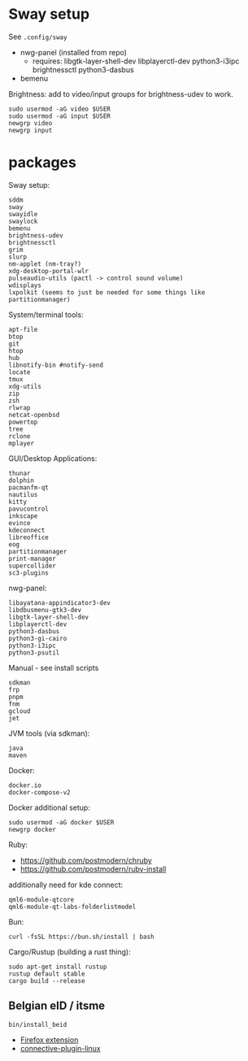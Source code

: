 # Sway setup

See `.config/sway`

- nwg-panel (installed from repo)
  - requires: libgtk-layer-shell-dev libplayerctl-dev python3-i3ipc brightnessctl python3-dasbus
- bemenu

Brightness: add to video/input groups for brightness-udev to work.

```
sudo usermod -aG video $USER
sudo usermod -aG input $USER
newgrp video
newgrp input
```

# packages

Sway setup:

```
sddm
sway
swayidle
swaylock
bemenu
brightness-udev
brightnessctl
grim
slurp
nm-applet (nm-tray?)
xdg-desktop-portal-wlr
pulseaudio-utils (pactl -> control sound volume)
wdisplays
lxpolkit (seems to just be needed for some things like partitionmanager)
```

System/terminal tools:

```
apt-file
btop
git
htop
hub
libnotify-bin #notify-send
locate
tmux
xdg-utils
zip
zsh
rlwrap
netcat-openbsd
powertop
tree
rclone
mplayer
```

GUI/Desktop Applications:

```
thunar
dolphin
pacmanfm-qt
nautilus
kitty
pavucontrol
inkscape
evince
kdeconnect
libreoffice
eog
partitionmanager
print-manager
supercollider
sc3-plugins
```

nwg-panel:

```
libayatana-appindicator3-dev
libdbusmenu-gtk3-dev
libgtk-layer-shell-dev
libplayerctl-dev
python3-dasbus
python3-gi-cairo
python3-i3ipc
python3-psutil
```

Manual - see install scripts

```
sdkman
frp
pnpm
fnm
gcloud
jet
```

JVM tools (via sdkman):

```
java
maven
```

Docker:

```
docker.io
docker-compose-v2
```

Docker additional setup:

```
sudo usermod -aG docker $USER
newgrp docker
```

Ruby:

- https://github.com/postmodern/chruby
- https://github.com/postmodern/ruby-install


additionally need for kde connect:

```
qml6-module-qtcore
qml6-module-qt-labs-folderlistmodel
```

Bun:

```
curl -fsSL https://bun.sh/install | bash
```

Cargo/Rustup (building a rust thing):

```
sudo apt-get install rustup
rustup default stable
cargo build --release
```

## Belgian eID / itsme

```
bin/install_beid
```

- [Firefox extension](https://addons.mozilla.org/en-US/firefox/addon/belgium-eid/)
- [connective-plugin-linux](https://github.com/roelderickx/connective-plugin-linux)
